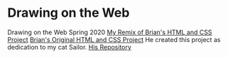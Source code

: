 # Drawing on the Web
 Drawing on the Web Spring 2020
 [My Remix of Brian's HTML and CSS Project](http://i6.cims.nyu.edu/~ayt239/drawing/HTMLCSSREMIX/index.html) 
 [Brian's Original HTML and CSS Project](http://i6.cims.nyu.edu/~bch305/drawing/HTMLCSS/index.html) He created this project as dedication to my cat Sailor.
 [His Repository](https://github.com/bhsieh74/HTMLCSS)
